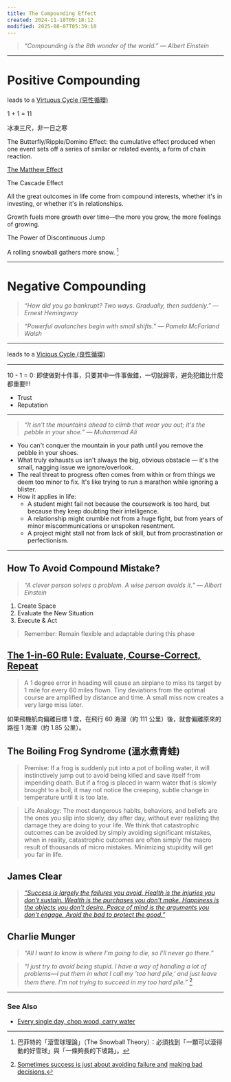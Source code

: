 ```yaml
---
title: The Compounding Effect
created: 2024-11-18T09:18:12
modified: 2025-08-07T05:39:10
---
```


> _“Compounding is the 8th wonder of the world.” — Albert Einstein_

---

# Positive Compounding

leads to a [Virtuous Cycle (惡性循環)](https://www.google.com/search?q=Virtuous+Cycle)

1 + 1 = 11

冰凍三尺，非一日之寒

The Butterfly/Ripple/Domino Effect: the cumulative effect produced when one event sets off a series of similar or related events, a form of chain reaction.

[The Matthew Effect](The%20Matthew%20Effect.md)

The Cascade Effect

All the great outcomes in life come from compound interests, whether it's in investing, or whether it's in relationships.

Growth fuels more growth over time—the more you grow, the more feelings of growing.

The Power of Discontinuous Jump

A rolling snowball gathers more snow. [^1]

---

# Negative Compounding

> _“How did you go bankrupt? Two ways. Gradually, then suddenly.” — Ernest Hemingway_

> _“Powerful avalanches begin with small shifts.” — Pamela McFarland Walsh_

---

leads to a [Vicious Cycle (良性循環)](https://www.google.com/search?q=Vicious+Cycle)

---

10 - 1 = 0: 即使做對十件事，只要其中一件事做錯，一切就歸零，避免犯錯比什麼都重要!!!

* Trust
* Reputation

---

> _“It isn't the mountains ahead to climb that wear you out; it's the pebble in your shoe.” — Muhammad Ali_

* You can't conquer the mountain in your path until you remove the pebble in your shoes.
* What truly exhausts us isn't always the big, obvious obstacle — it's the small, nagging issue we ignore/overlook.
* The real threat to progress often comes from within or from things we deem too minor to fix. It's like trying to run a marathon while ignoring a blister.
* How it applies in life:
	* A student might fail not because the coursework is too hard, but because they keep doubting their intelligence.
	* A relationship might crumble not from a huge fight, but from years of minor miscommunications or unspoken resentment.
	* A project might stall not from lack of skill, but from procrastination or perfectionism.

---

## How To Avoid Compound Mistake?

> _“A clever person solves a problem. A wise person avoids it.” — Albert Einstein_

1. Create Space
2. Evaluate the New Situation
3. Execute \& Act

> Remember: Remain flexible and adaptable during this phase

## [The 1-in-60 Rule: Evaluate, Course-Correct, Repeat](https://en.wikipedia.org/wiki/1_in_60_rule)

> A 1 degree error in heading will cause an airplane to miss its target by 1 mile for every 60 miles flown. Tiny deviations from the optimal course are amplified by distance and time. A small miss now creates a very large miss later.

如果飛機航向偏離目標 1 度，在飛行 60 海浬（約 111 公里）後，就會偏離原來的路徑 1 海浬（約 1.85 公里）。

## The Boiling Frog Syndrome (溫水煮青蛙)

> Premise: If a frog is suddenly put into a pot of boiling water, it will instinctively jump out to avoid being killed and save itself from impending death. But if a frog is placed in warm water that is slowly brought to a boil, it may not notice the creeping, subtle change in temperature until it is too late.

> Life Analogy: The most dangerous habits, behaviors, and beliefs are the ones you slip into slowly, day after day, without ever realizing the damage they are doing to your life. We think that catastrophic outcomes can be avoided by simply avoiding significant mistakes, when in reality, catastrophic outcomes are often simply the macro result of thousands of micro mistakes. Minimizing stupidity will get you far in life.

## James Clear

> _[“Success is largely the failures you avoid. Health is the injuries you don't sustain. Wealth is the purchases you don't make. Happiness is the objects you don't desire. Peace of mind is the arguments you don't engage. Avoid the bad to protect the good.”](https://jamesclear.com/3-2-1/march-27-2025)_

## Charlie Munger

> _“All I want to know is where I'm going to die, so I'll never go there.”_

> _“I just try to avoid being stupid. I have a way of handling a lot of problems—I put them in what I call my 'too hard pile,' and just leave them there. I'm not trying to succeed in my too hard pile.”_ [^2]

---

### See Also

* [Every single day, chop wood, carry water](every-single-day-chop-wood-carry-waters.md)

[^1]: 巴菲特的「滾雪球理論」（The Snowball Theory）：必須找到「一顆可以滾得動的好雪球」與「一條夠長的下坡路」。
[^2]: [Sometimes success is just about avoiding failure and](https://fs.blog/avoid-bad-decisions/) [making bad decisions.](decision-making.md)

